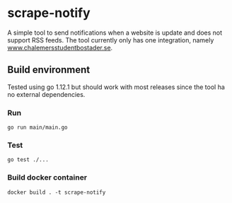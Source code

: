 # scrape-notify

A simple tool to send notifications when a website is update and does not support RSS feeds. 
The tool currently only has one integration, namely www.chalemersstudentbostader.se.

## Build environment
Tested using go 1.12.1 but should work with most releases since the tool ha no external dependencies.

### Run 
`go run main/main.go`

### Test
`go test ./...`

### Build docker container
`docker build . -t scrape-notify`
